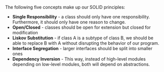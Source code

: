 The following five concepts make up our SOLID principles:
* **Single Responsibility** - a class should only have one responsibility. Furthermore, it should only have one reason to change.
* **Open/Closed** - classes should be open for extension but closed for modification
* **Liskov Substitution** -  if class A is a subtype of class B, we should be able to replace B with A without disrupting the behavior of our program.
* **Interface Segregation** - larger interfaces should be split into smaller ones
* **Dependency Inversion** - This way, instead of high-level modules depending on low-level modules, both will depend on abstractions.
